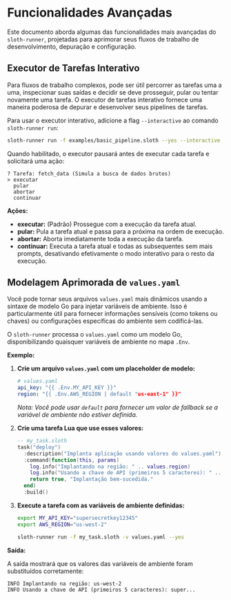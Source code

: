# Funcionalidades Avançadas

Este documento aborda algumas das funcionalidades mais avançadas do `sloth-runner`, projetadas para aprimorar seus fluxos de trabalho de desenvolvimento, depuração e configuração.

## Executor de Tarefas Interativo

Para fluxos de trabalho complexos, pode ser útil percorrer as tarefas uma a uma, inspecionar suas saídas e decidir se deve prosseguir, pular ou tentar novamente uma tarefa. O executor de tarefas interativo fornece uma maneira poderosa de depurar e desenvolver seus pipelines de tarefas.

Para usar o executor interativo, adicione a flag `--interactive` ao comando `sloth-runner run`:

```bash
sloth-runner run -f examples/basic_pipeline.sloth --yes --interactive
```

Quando habilitado, o executor pausará antes de executar cada tarefa e solicitará uma ação:

```
? Tarefa: fetch_data (Simula a busca de dados brutos)
> executar
  pular
  abortar
  continuar
```

**Ações:**

*   **executar:** (Padrão) Prossegue com a execução da tarefa atual.
*   **pular:** Pula a tarefa atual e passa para a próxima na ordem de execução.
*   **abortar:** Aborta imediatamente toda a execução da tarefa.
*   **continuar:** Executa a tarefa atual e todas as subsequentes sem mais prompts, desativando efetivamente o modo interativo para o resto da execução.

## Modelagem Aprimorada de `values.yaml`

Você pode tornar seus arquivos `values.yaml` mais dinâmicos usando a sintaxe de modelo Go para injetar variáveis de ambiente. Isso é particularmente útil para fornecer informações sensíveis (como tokens ou chaves) ou configurações específicas do ambiente sem codificá-las.

O `sloth-runner` processa o `values.yaml` como um modelo Go, disponibilizando quaisquer variáveis de ambiente no mapa `.Env`.

**Exemplo:**

1.  **Crie um arquivo `values.yaml` com um placeholder de modelo:**

    ```yaml
    # values.yaml
    api_key: "{{ .Env.MY_API_KEY }}"
    region: "{{ .Env.AWS_REGION | default "us-east-1" }}"
    ```
    *Nota: Você pode usar `default` para fornecer um valor de fallback se a variável de ambiente não estiver definida.*

2.  **Crie uma tarefa Lua que use esses valores:**

    ```lua
    -- my_task.sloth
    task("deploy")
      :description("Implanta aplicação usando valores do values.yaml")
      :command(function(this, params)
        log.info("Implantando na região: " .. values.region)
        log.info("Usando a chave de API (primeiros 5 caracteres): " .. string.sub(values.api_key, 1, 5) .. "...")
        return true, "Implantação bem-sucedida."
      end)
      :build()
    ```

3.  **Execute a tarefa com as variáveis de ambiente definidas:**

    ```bash
    export MY_API_KEY="supersecretkey12345"
    export AWS_REGION="us-west-2"

    sloth-runner run -f my_task.sloth -v values.yaml --yes
    ```

**Saída:**

A saída mostrará que os valores das variáveis de ambiente foram substituídos corretamente:

```
INFO Implantando na região: us-west-2
INFO Usando a chave de API (primeiros 5 caracteres): super...
```
